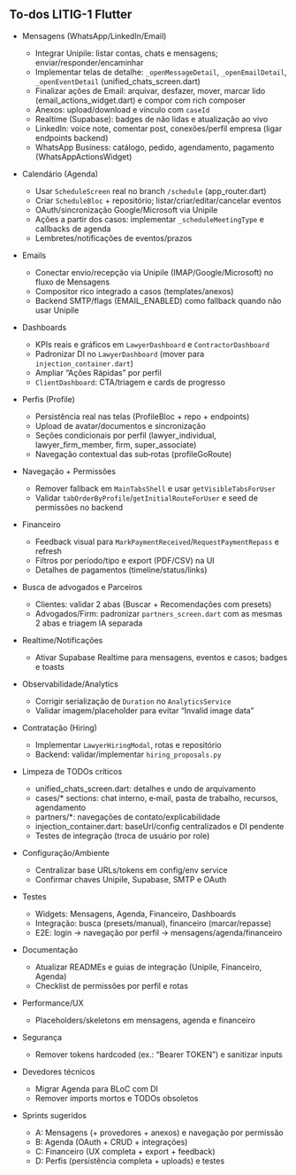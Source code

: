 ## To‑dos LITIG-1 Flutter

- Mensagens (WhatsApp/LinkedIn/Email)
  - Integrar Unipile: listar contas, chats e mensagens; enviar/responder/encaminhar
  - Implementar telas de detalhe: `_openMessageDetail`, `_openEmailDetail`, `_openEventDetail` (unified_chats_screen.dart)
  - Finalizar ações de Email: arquivar, desfazer, mover, marcar lido (email_actions_widget.dart) e compor com rich composer
  - Anexos: upload/download e vínculo com `caseId`
  - Realtime (Supabase): badges de não lidas e atualização ao vivo
  - LinkedIn: voice note, comentar post, conexões/perfil empresa (ligar endpoints backend)
  - WhatsApp Business: catálogo, pedido, agendamento, pagamento (WhatsAppActionsWidget)

- Calendário (Agenda)
  - Usar `ScheduleScreen` real no branch `/schedule` (app_router.dart)
  - Criar `ScheduleBloc` + repositório; listar/criar/editar/cancelar eventos
  - OAuth/sincronização Google/Microsoft via Unipile
  - Ações a partir dos casos: implementar `_scheduleMeetingType` e callbacks de agenda
  - Lembretes/notificações de eventos/prazos

- Emails
  - Conectar envio/recepção via Unipile (IMAP/Google/Microsoft) no fluxo de Mensagens
  - Compositor rico integrado a casos (templates/anexos)
  - Backend SMTP/flags (EMAIL_ENABLED) como fallback quando não usar Unipile

- Dashboards
  - KPIs reais e gráficos em `LawyerDashboard` e `ContractorDashboard`
  - Padronizar DI no `LawyerDashboard` (mover para `injection_container.dart`)
  - Ampliar “Ações Rápidas” por perfil
  - `ClientDashboard`: CTA/triagem e cards de progresso

- Perfis (Profile)
  - Persistência real nas telas (ProfileBloc + repo + endpoints)
  - Upload de avatar/documentos e sincronização
  - Seções condicionais por perfil (lawyer_individual, lawyer_firm_member, firm, super_associate)
  - Navegação contextual das sub‑rotas (profileGoRoute)

- Navegação + Permissões
  - Remover fallback em `MainTabsShell` e usar `getVisibleTabsForUser`
  - Validar `tabOrderByProfile`/`getInitialRouteForUser` e seed de permissões no backend

- Financeiro
  - Feedback visual para `MarkPaymentReceived`/`RequestPaymentRepass` e refresh
  - Filtros por período/tipo e export (PDF/CSV) na UI
  - Detalhes de pagamentos (timeline/status/links)

- Busca de advogados e Parceiros
  - Clientes: validar 2 abas (Buscar + Recomendações com presets)
  - Advogados/Firm: padronizar `partners_screen.dart` com as mesmas 2 abas e triagem IA separada

- Realtime/Notificações
  - Ativar Supabase Realtime para mensagens, eventos e casos; badges e toasts

- Observabilidade/Analytics
  - Corrigir serialização de `Duration` no `AnalyticsService`
  - Validar imagem/placeholder para evitar “Invalid image data”

- Contratação (Hiring)
  - Implementar `LawyerHiringModal`, rotas e repositório
  - Backend: validar/implementar `hiring_proposals.py`

- Limpeza de TODOs críticos
  - unified_chats_screen.dart: detalhes e undo de arquivamento
  - cases/* sections: chat interno, e‑mail, pasta de trabalho, recursos, agendamento
  - partners/*: navegações de contato/explicabilidade
  - injection_container.dart: baseUrl/config centralizados e DI pendente
  - Testes de integração (troca de usuário por role)

- Configuração/Ambiente
  - Centralizar base URLs/tokens em config/env service
  - Confirmar chaves Unipile, Supabase, SMTP e OAuth

- Testes
  - Widgets: Mensagens, Agenda, Financeiro, Dashboards
  - Integração: busca (presets/manual), financeiro (marcar/repasse)
  - E2E: login → navegação por perfil → mensagens/agenda/financeiro

- Documentação
  - Atualizar READMEs e guias de integração (Unipile, Financeiro, Agenda)
  - Checklist de permissões por perfil e rotas

- Performance/UX
  - Placeholders/skeletons em mensagens, agenda e financeiro

- Segurança
  - Remover tokens hardcoded (ex.: “Bearer TOKEN”) e sanitizar inputs

- Devedores técnicos
  - Migrar Agenda para BLoC com DI
  - Remover imports mortos e TODOs obsoletos

- Sprints sugeridos
  - A: Mensagens (+ provedores + anexos) e navegação por permissão
  - B: Agenda (OAuth + CRUD + integrações)
  - C: Financeiro (UX completa + export + feedback)
  - D: Perfis (persistência completa + uploads) e testes


